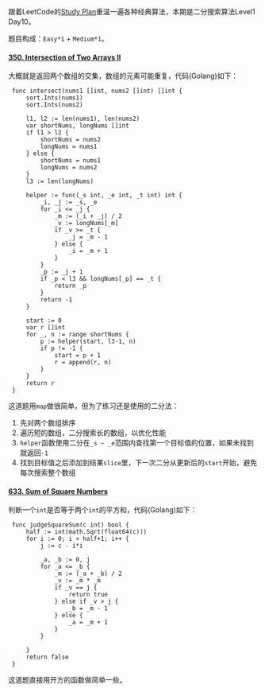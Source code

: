 跟着LeetCode的[Study Plan](https://leetcode.com/study-plan/)重温一遍各种经典算法，本期是二分搜索算法Level1 Day10。

题目构成：`Easy*1` + `Medium*1`。

#### [350. Intersection of Two Arrays II](https://leetcode.com/problems/intersection-of-two-arrays-ii/)

大概就是返回两个数组的交集，数组的元素可能重复，代码(Golang)如下：
   ```
    func intersect(nums1 []int, nums2 []int) []int {
        sort.Ints(nums1)
        sort.Ints(nums2)

        l1, l2 := len(nums1), len(nums2)
        var shortNums, longNums []int
        if l1 > l2 {
            shortNums = nums2
            longNums = nums1
        } else {
            shortNums = nums1
            longNums = nums2
        }
        l3 := len(longNums)

        helper := func(_s int, _e int, _t int) int {
            _i, _j := _s, _e
            for _i <= _j {
                _m := (_i + _j) / 2
                _v := longNums[_m]
                if _v >= _t {
                    _j = _m - 1
                } else {
                    _i = _m + 1
                }
            }
            _p := _j + 1
            if _p < l3 && longNums[_p] == _t {
                return _p
            }
            return -1
        }

        start := 0
        var r []int
        for _, n := range shortNums {
            p := helper(start, l3-1, n)
            if p != -1 {
                start = p + 1
                r = append(r, n)
            }
        }
        return r
    }
   ```
这道题用`map`做很简单，但为了练习还是使用的二分法：    
1. 先对两个数组排序      
2. 遍历短的数组，二分搜索长的数组，以优化性能    
3. `helper`函数使用二分在`_s ~ _e`范围内查找第一个目标值的位置，如果未找到就返回`-1`    
4. 找到目标值之后添加到结果`slice`里，下一次二分从更新后的`start`开始，避免每次搜索整个数组

#### [633. Sum of Square Numbers](https://leetcode.com/problems/sum-of-square-numbers/)

判断一个`int`是否等于两个`int`的平方和，代码(Golang)如下：
   ```
    func judgeSquareSum(c int) bool {
        half := int(math.Sqrt(float64(c)))
        for i := 0; i < half+1; i++ {
            j := c - i*i

            _a, _b := 0, j
            for _a <= _b {
                _m := (_a + _b) / 2
                _v := _m * _m
                if _v == j {
                    return true
                } else if _v > j {
                    _b = _m - 1
                } else {
                    _a = _m + 1
                }
            }

        }
        return false
    }
   ```
这道题直接用开方的函数做简单一些。
